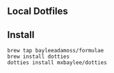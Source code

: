 ## Local Dotfiles

## Install

~~~
brew tap bayleeadamoss/formulae
brew install dotties
dotties install mxbaylee/dotties
~~~
